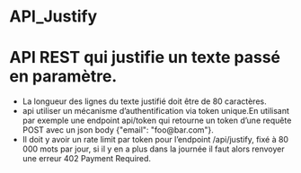 # API_Justify
<h1>API REST qui justifie un texte passé en paramètre.</h1>
<ul>
<li>La longueur des lignes du texte justifié doit être de 80 caractères.</li>
<li>api utiliser un mécanisme d’authentification via token unique.En utilisant par exemple une endpoint api/token qui retourne un token d’une requête POST avec un json body {"email": "foo@bar.com"}.</li>
<li>Il doit y avoir un rate limit par token pour l’endpoint /api/justify, fixé à 80 000 mots par jour, si il y en a plus dans la journée il faut alors renvoyer une erreur 402 Payment Required.</li>
</ul>
